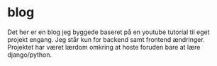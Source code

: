 # blog
Det her er en blog jeg byggede baseret på en youtube tutorial til eget projekt engang. Jeg står kun for backend samt frontend ændringer. Projektet har været lærdom omkring at hoste foruden bare at lære django/python.
